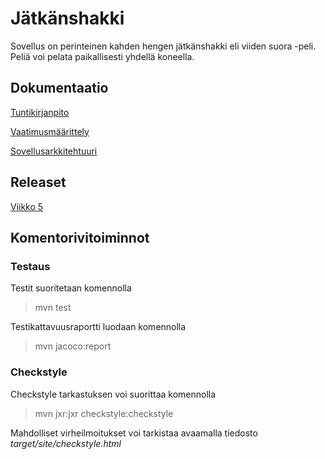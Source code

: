 # Jätkänshakki

Sovellus on perinteinen kahden hengen jätkänshakki eli viiden suora -peli. Peliä voi pelata paikallisesti yhdellä koneella.

## Dokumentaatio

[Tuntikirjanpito](https://github.com/miskapohjanrinne/ot-harjoitustyo/blob/master/dokumentaatio/tuntikirjanpito.md)

[Vaatimusmäärittely](https://github.com/miskapohjanrinne/ot-harjoitustyo/blob/master/dokumentaatio/vaatimusmaarittely.md)

[Sovellusarkkitehtuuri](https://github.com/miskapohjanrinne/ot-harjoitustyo/blob/master/dokumentaatio/arkkitehtuuri.md)

## Releaset

[Viikko 5](https://github.com/miskapohjanrinne/ot-harjoitustyo/releases/tag/viikko5)

##  Komentorivitoiminnot

### Testaus

Testit suoritetaan komennolla

> mvn test

Testikattavuusraportti luodaan komennolla

> mvn jacoco:report

### Checkstyle

Checkstyle tarkastuksen voi suorittaa komennolla

> mvn jxr:jxr checkstyle:checkstyle

Mahdolliset virheilmoitukset voi tarkistaa avaamalla tiedosto _target/site/checkstyle.html_

